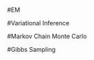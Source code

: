 #EM

#Variational Inference

#Markov Chain Monte Carlo

#Gibbs Sampling
























































































































































































































































































































































































































































































 

























































































































































